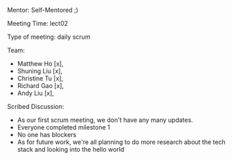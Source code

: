 Mentor: Self-Mentored ;)

Meeting Time: lect02

Type of meeting: daily scrum

Team: 
- Matthew Ho    [x], 
- Shuning Liu   [x],
- Christine Tu  [x],
- Richard Gao   [x],
- Andy Liu      [x], 

Scribed Discussion:
- As our first scrum meeting, we don't have any many updates. 
- Everyone completed milestone 1
- No one has blockers
- As for future work, we're all planning to do more research about the tech stack and looking into the hello world

